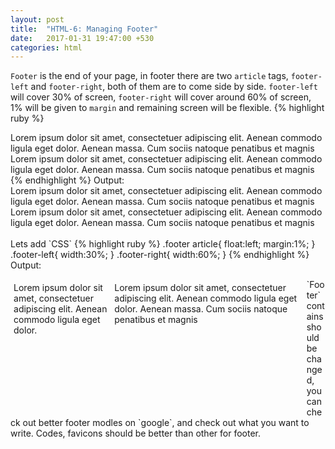```yaml
---
layout: post
title:  "HTML-6: Managing Footer"
date:   2017-01-31 19:47:00 +530
categories: html
---
```

`Footer` is the end of your page, in footer there are two `article` tags, `footer-left` and `footer-right`, both of them are to come side by side. `footer-left` will cover 30% of screen, `footer-right` will cover around 60% of screen, 1% will be given to `margin` and remaining screen will be flexible.
{% highlight ruby %}
<footer class="footer">
<article class="footer-left">
Lorem ipsum dolor sit amet, consectetuer adipiscing elit. Aenean commodo ligula eget dolor. Aenean massa. Cum sociis natoque penatibus et magnis
</article>
<article class="footer-right">
Lorem ipsum dolor sit amet, consectetuer adipiscing elit. Aenean commodo ligula eget dolor. Aenean massa. Cum sociis natoque penatibus et magnis
</article>
</footer>
{% endhighlight %}
Output:<br/>
<footer class="footer">
<article class="footer-left">
Lorem ipsum dolor sit amet, consectetuer adipiscing elit. Aenean commodo ligula eget dolor. Aenean massa. Cum sociis natoque penatibus et magnis
</article>
<article class="footer-right">
Lorem ipsum dolor sit amet, consectetuer adipiscing elit. Aenean commodo ligula eget dolor. Aenean massa. Cum sociis natoque penatibus et magnis
</article>
</footer>
<br/>
Lets add `CSS`
{% highlight ruby %}
.footer article{
  float:left;
  margin:1%;
}
.footer-left{
  width:30%;
}
.footer-right{
  width:60%;
}
{% endhighlight %}
<style>
.footer1 article{
  float:left;
  margin:1%;
  min-height: 200px;
  max-height: 280px;

}
.footer-left1{
  width:30%;
}
.footer-right1{
  width:60%;
}
</style>
Output:<br/>
<footer class="footer1">
<article class="footer-left1">
Lorem ipsum dolor sit amet, consectetuer adipiscing elit. Aenean commodo ligula eget dolor.
<br/>
</article>
<article class="footer-right1">
Lorem ipsum dolor sit amet, consectetuer adipiscing elit. Aenean commodo ligula eget dolor. Aenean massa. Cum sociis natoque penatibus et magnis<br/>
</article>
</footer>
`Footer` contains should be changed, you can check out better footer modles on `google`, and check out what you want to write. Codes, favicons should be better than other for footer.
